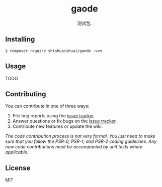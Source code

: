 <h1 align="center"> gaode </h1>

<p align="center"> 测试包.</p>


## Installing

```shell
$ composer require shishuaishuai/gaode -vvv
```

## Usage

TODO

## Contributing

You can contribute in one of three ways:

1. File bug reports using the [issue tracker](https://github.com/shishuaishuai/gaode/issues).
2. Answer questions or fix bugs on the [issue tracker](https://github.com/shishuaishuai/gaode/issues).
3. Contribute new features or update the wiki.

_The code contribution process is not very formal. You just need to make sure that you follow the PSR-0, PSR-1, and PSR-2 coding guidelines. Any new code contributions must be accompanied by unit tests where applicable._

## License

MIT